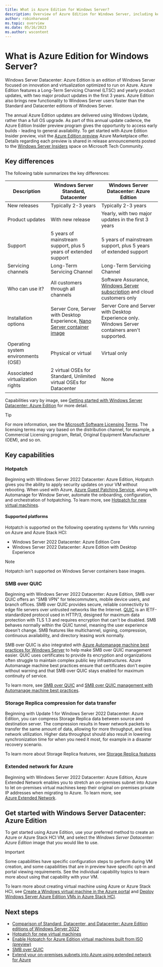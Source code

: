 ```yaml
---
title: What is Azure Edition for Windows Server? 
description: Overview of Azure Edition for Windows Server, including key features and next steps.
author: robinharwood
ms.topic: overview
ms.date: 05/16/2023
ms.author: wscontent 
---
```


# What is Azure Edition for Windows Server?

Windows Server Datacenter: Azure Edition is an edition of Windows Server focused on innovation and
virtualization optimized to run on Azure. Azure Edition features a Long-Term Servicing Channel
(LTSC) and yearly product updates, with two major product updates in the first 3 years. Azure
Edition also brings new functionality to Windows Server users faster than the Standard and
Datacenter editions of Windows Server.

The annual Azure Edition updates are delivered using Windows Update, rather than a full OS upgrade.
As part of this annual update cadence, the Azure Edition Insider preview program gives the
opportunity to access early builds - leading to general availability. To get started with Azure
Edition Insider preview, visit the [Azure Edition preview](https://aka.ms/createWSAEpreview) Azure
Marketplace offer. Details regarding each preview is shared in release announcements posted to the
[Windows Server Insiders](https://techcommunity.microsoft.com/t5/windows-server-insiders/bd-p/WindowsServerInsiders)
space on Microsoft Tech Community.

## Key differences

The following table summarizes the key differences:

| Description | Windows Server Standard, Datacenter | Windows Server Datacenter: Azure Edition |
|--|--|--|
| New releases | Typically 2-3 years | Typically 2-3 years |
| Product updates | With new release | Yearly, with two major updates in the first 3 years |
| Support | 5 years of mainstream support, plus 5 years of extended support | 5 years of mainstream support, plus 5 years of extended support |
| Servicing channels | Long-Term Servicing Channel | Long-Term Servicing Channel |
| Who can use it? | All customers through all channels | Software Assurance, [Windows Server subscription](/azure-stack/hci/manage/vm-activate) and cloud customers only |
| Installation options | Server Core, Server with Desktop Experience, [Nano Server container image](/virtualization/windowscontainers/manage-containers/container-base-images) | Server Core and Server with Desktop Experience only. Windows Server containers aren't supported. |
| Operating system environments (OSE) | Physical or virtual | Virtual only |
| Associated virtualization rights | 2 virtual OSEs for Standard, Unlimited virtual OSEs for Datacenter | None |

Capabilities vary by image, see
[Getting started with Windows Server Datacenter: Azure Edition](#get-started-with-windows-server-datacenter-azure-edition)
for more detail.

> [!TIP]
> For more information, see the
> [Microsoft Software Licensing Terms](https://www.microsoft.com/useterms/). The licensing terms may
> vary based on the distribution channel, for example, a Commercial Licensing program, Retail,
> Original Equipment Manufacturer (OEM), and so on.

## Key capabilities

### Hotpatch

Beginning with Windows Server 2022 Datacenter: Azure Edition, Hotpatch gives you the ability to
apply security updates on your VM without rebooting. When used with Azure,
[Azure Guest Patching Service](/azure/virtual-machines/automatic-vm-guest-patching), along with
Automanage for Window Server, automate the onboarding, configuration, and orchestration of
hotpatching. To learn more, see [Hotpatch for new virtual machines](hotpatch.md).

#### Supported platforms

Hotpatch is supported on the following operating systems for VMs running on Azure and Azure Stack
HCI:

- Windows Server 2022 Datacenter: Azure Edition Core
- Windows Server 2022 Datacenter: Azure Edition with Desktop Experience

> [!NOTE]
> Hotpatch isn't supported on Windows Server containers base images.

### SMB over QUIC

Beginning with Windows Server 2022 Datacenter: Azure Edition, SMB over QUIC offers an "SMB VPN" for
telecommuters, mobile device users, and branch offices. SMB over QUIC provides secure, reliable
connectivity to edge file servers over untrusted networks like the Internet.
[QUIC](https://datatracker.ietf.org/doc/rfc9000/) is an IETF-standardized protocol used in HTTP/3,
designed for maximum data protection with TLS 1.3 and requires encryption that can't be disabled.
SMB behaves normally within the QUIC tunnel, meaning the user experience doesn't change. SMB
features like multichannel, signing, compression, continuous availability, and directory leasing
work normally.

SMB over QUIC is also integrated with
[Azure Automanage machine best practices for Windows Server](/azure/automanage/automanage-windows-server)
to help make SMB over QUIC management easier. QUIC uses certificates to provide its encryption and
organizations often struggle to maintain complex public key infrastructures. Azure Automanage
machine best practices ensure that certificates don't expire without warning and that SMB over QUIC
stays enabled for maximum continuity of service.

To learn more, see [SMB over QUIC](/windows-server/storage/file-server/smb-over-quic) and
[SMB over QUIC management with Automanage machine best practices](/azure/automanage/automanage-smb-over-quic).

### Storage Replica compression for data transfer

Beginning with Update 1 for Windows Server 2022 Datacenter: Azure Edition, you can compress Storage
Replica data between source and destination server. The compression results in fewer network packets
to transfer the same amount of data, allowing for more throughput, and less network utilization.
Higher data throughput should also result in lowering synchronization time for when you need it
most, for example in a disaster recovery scenario.

To learn more about Storage Replica features, see
[Storage Replica features](/windows-server/storage/storage-replica/storage-replica-overview#storage-replica-features)

### Extended network for Azure

Beginning with Windows Server 2022 Datacenter: Azure Edition, Azure Extended Network enables you to
stretch an on-premises subnet into Azure to let on-premises virtual machines keep their original
on-premises private IP addresses when migrating to Azure. To learn more, see  
[Azure Extended Network](/windows-server/manage/windows-admin-center/azure/azure-extended-network).

## Get started with Windows Server Datacenter: Azure Edition

To get started using Azure Edition, use your preferred method to create an Azure or Azure Stack HCI
VM, and select the _Windows Server Datacenter: Azure Edition_ image that you would like to use.  

> [!IMPORTANT]
> Some capabilities have specific configuration steps to perform during VM creation, and some
> capabilities that are in preview have specific opt-in and portal viewing requirements. See the
> individual capability topics to learn more about using that capability with your VM.

To learn more about creating virtual machine using Azure or Azure Stack HCI, see
[Create a Windows virtual machine in the Azure portal](/azure/virtual-machines/windows/quick-create-portal)
and
[Deploy Windows Server Azure Edition VMs in Azure Stack HCI](/azure-stack/hci/manage/windows-server-azure-edition?tabs=hci).

## Next steps

- [Comparison of Standard, Datacenter, and Datacenter: Azure Edition editions of Windows Server 2022](editions-comparison-windows-server-2022.md)
- [Hotpatch for new virtual machines](hotpatch.md)
- [Enable Hotpatch for Azure Edition virtual machines built from ISO (preview)](enable-hotpatch-azure-edition.md)
- [SMB over QUIC](../storage/file-server/smb-over-quic.md)
- [Extend your on-premises subnets into Azure using extended network for Azure](../manage/windows-admin-center/azure/azure-extended-network.md)
